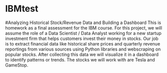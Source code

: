 # IBMtest
#Analyzing Historical Stock/Revenue Data and Building a Dashboard
This is homework as a final assessment for the IBM course. For this project, we will assume the role of a Data Scientist / Data Analyst working for a new startup investment firm that helps customers invest their money in stocks. Our job is to extract financial data like historical share prices and quarterly revenue reportings from various sources using Python libraries and webscraping on popular stocks. After collecting this data we will visualize it in a dashboard to identify patterns or trends. The stocks we will work with are Tesla and GameStop.

